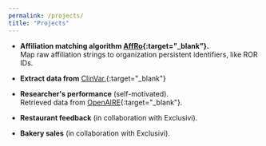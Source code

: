 ```yaml
---
permalink: /projects/
title: "Projects"
---
```



- **Affiliation matching algorithm [AffRo](https://affro-api.imsi.athenarc.gr/docs){:target="_blank"}.**  
  Map raw affiliation strings to organization persistent identifiers, like ROR IDs.

- **Extract data from** [ClinVar.](https://www.ncbi.nlm.nih.gov/clinvar/){:target="_blank"}

- **Researcher's performance** (self-motivated).  
  Retrieved data from [OpenAIRE](https://www.openaire.eu){:target="_blank"}.

- **Restaurant feedback** (in collaboration with Exclusivi). 

- **Bakery sales** (in collaboration with Exclusivi). 



